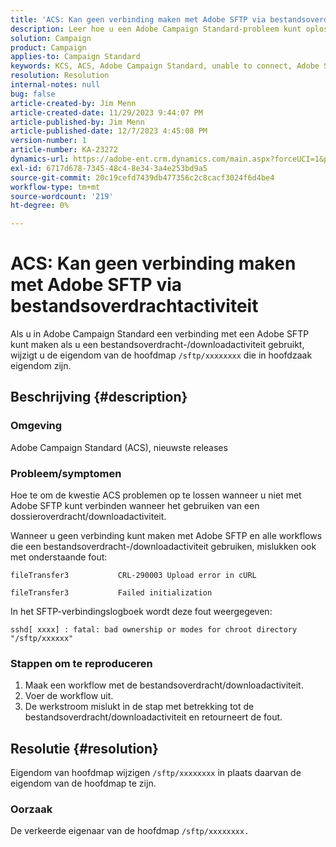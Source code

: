 ```yaml
---
title: 'ACS: Kan geen verbinding maken met Adobe SFTP via bestandsoverdrachtactiviteit'
description: Leer hoe u een Adobe Campaign Standard-probleem kunt oplossen waarbij u geen verbinding kunt maken met Adobe SFTP wanneer u een bestandsoverdracht-/downloadactiviteit gebruikt.
solution: Campaign
product: Campaign
applies-to: Campaign Standard
keywords: KCS, ACS, Adobe Campaign Standard, unable to connect, Adobe SFTP, file transfer, download, error, CRL-290003, cURL, Troubleshooting
resolution: Resolution
internal-notes: null
bug: false
article-created-by: Jim Menn
article-created-date: 11/29/2023 9:44:07 PM
article-published-by: Jim Menn
article-published-date: 12/7/2023 4:45:08 PM
version-number: 1
article-number: KA-23272
dynamics-url: https://adobe-ent.crm.dynamics.com/main.aspx?forceUCI=1&pagetype=entityrecord&etn=knowledgearticle&id=e39cbc69-008f-ee11-8179-6045bd006268
exl-id: 6717d678-7345-48c4-8e34-3a4e253bd9a5
source-git-commit: 20c19cefd7439db477356c2c8cacf3024f6d4be4
workflow-type: tm+mt
source-wordcount: '219'
ht-degree: 0%

---
```


# ACS: Kan geen verbinding maken met Adobe SFTP via bestandsoverdrachtactiviteit


Als u in Adobe Campaign Standard een verbinding met een Adobe SFTP kunt maken als u een bestandsoverdracht-/downloadactiviteit gebruikt, wijzigt u de eigendom van de hoofdmap `/sftp/xxxxxxxx` die in hoofdzaak eigendom zijn.

## Beschrijving {#description}


### Omgeving

Adobe Campaign Standard (ACS), nieuwste releases



### Probleem/symptomen

Hoe te om de kwestie ACS problemen op te lossen wanneer u niet met Adobe SFTP kunt verbinden wanneer het gebruiken van een dossieroverdracht/downloadactiviteit.

Wanneer u geen verbinding kunt maken met Adobe SFTP en alle workflows die een bestandsoverdracht-/downloadactiviteit gebruiken, mislukken ook met onderstaande fout:




```
fileTransfer3           CRL-290003 Upload error in cURL 

fileTransfer3           Failed initialization
```




In het SFTP-verbindingslogboek wordt deze fout weergegeven:




```
sshd[ xxxx] : fatal: bad ownership or modes for chroot directory "/sftp/xxxxxx"
```






### <b>Stappen om te reproduceren</b>

1. Maak een workflow met de bestandsoverdracht/downloadactiviteit.
2. Voer de workflow uit.
3. De werkstroom mislukt in de stap met betrekking tot de bestandsoverdracht/downloadactiviteit en retourneert de fout.



## Resolutie {#resolution}


Eigendom van hoofdmap wijzigen `/sftp/xxxxxxxx` in plaats daarvan de eigendom van de hoofdmap te zijn.

### Oorzaak

De verkeerde eigenaar van de hoofdmap `/sftp/xxxxxxxx. `
